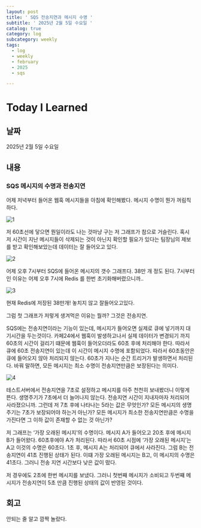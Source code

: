 ```yaml
---
layout: post
title: ' SQS 전송지연과 메시지 수명 '
subtitle: ' 2025년 2월 5일 수요일 '
catalog: true
category: log
subcategory: weekly
tags:
  - log
  - weekly
  - february
  - 2025
  - sqs

---
```


# Today I Learned

## 날짜

2025년 2월 5일 수요일

## 내용

### SQS 메시지의 수명과 전송지연

어제 저녁부터 들어온 웹훅 메시지들을 아침에 확인해봤다. 메시지 수명이 뭔가 꺼림칙하다.

![1](https://cdn.jsdelivr.net/gh/importunate-dev/importunate-dev.github.io/img/log/2025/02/05/1.webp)


저 60초선에 닿으면 뭔일이라도 나는 것마냥 구는 저 그래프가 참으로 거슬린다. 혹시 저 시간이 지난 메시지들이 삭제되는 것이 아닌지 확인할 필요가 있다는 팀장님의 제보를 받고 확인해보았는데 데이터는 잘 들어오고 있다.

![2](https://cdn.jsdelivr.net/gh/importunate-dev/importunate-dev.github.io/img/log/2025/02/05/2.webp)


어제 오후 7시부터 SQS에 들어온 메시지의 갯수 그래프다. 38만 개 정도 된다. 7시부터인 이유는 어제 오후 7시에 Redis 를 한번 초기화해버렸으니까..

![3](https://cdn.jsdelivr.net/gh/importunate-dev/importunate-dev.github.io/img/log/2025/02/05/3.webp)


현재 Redis에 저장된 38만개! 놓치지 않고 잘들어오고있다.

그럼 첫 그래프가 저렇게 생겨먹은 이유는 뭘까? 그것은 전송지연.

 SQS에는 전송지연이라는 기능이 있는데, 메시지가 들어오면 실제로 큐에 넣기까지 대기시간을 두는것이다. 카페24에서 웹훅이 발생하고나서 실제 데이터가 변경되기 까지 60초의 시간이 걸리기 떄문에 웹훅이 들어오더라도 60초 후에 처리해야 한다. 따라서 큐에 60초 전송지연이 있는데 이 시간이 메시지 수명에 포함되었다. 따라서 60초동안은 큐에 들어오지 않아 처리되지 않는다. 60초가 지나는 순간 트리거가 발생하면서 처리된다. 바꿔 말하면, 모든 메시지는 최소 수명이 전송지연만큼은 보장된다는 의미다.

![4](https://cdn.jsdelivr.net/gh/importunate-dev/importunate-dev.github.io/img/log/2025/02/05/4.webp)


 테스트서버에서 전송지연을 7초로 설정하고 메시지를 아주 천천히 보내봤더니 이렇게 뜬다. 생명주기가 7초에서 더 늘어나지 않는다. 전송지연 시간이 지내자마자 처리되어 사라졌으니까. 그런데 저 7초 후에 나타나는 5라는 값은 무엇인가? 모든 메시지의 생명주기는 7초가 보장되어야 하는거 아닌가? 모든 메시지가 최소한 전송지연만큼은 수명을 가진다면 그 이하 값이 존재할 수 없는 것 아닌가?

 저 그래프는 ‘가장 오래된 메시지’의 수명이다. 메시지 A가 들어오고 20초 후에 메시지 B가 들어왔다. 60초후에야 A가 처리된다. 따라서 60초 시점에 ‘가장 오래된 메시지’는 A고 이것의 수명은 60초다. 1초 후, 메시지 A는 처리되어 큐에서 사라진다. 그럼 B는 전송지연이 41초 진행된 상태가 된다. 이떄 가장 오래된 메시지는 B고, 이 메시지의 수명은 41초다. 그러니 전송 지연 시간보다 낮은 값이 떴다.

 저 경우에도 2초에 한번 메시지를 보냈다. 그러니 첫번째 메시지가 소비되고 두번쨰 메시지가 전송지연이 5초 만큼 진행된 상태의 값이 반영된 것이다.

## 회고

안되는 줄 알고 깜짝 놀랐다.